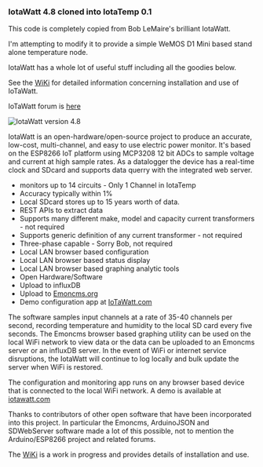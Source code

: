 ### IotaWatt 4.8 cloned into IotaTemp 0.1

This code is completely copied from Bob LeMaire's brilliant IotaWatt.

I'm attempting to modify it to provide a simple WeMOS D1 Mini based stand alone temperature node.

IotaWatt has a whole lot of useful stuff including all the goodies below.

See the [WiKi](https://github.com/boblemaire/IoTaWatt/wiki) for detailed information concerning installation and use of IoTaWatt. 

IoTaWatt forum is [here](https://community.iotawatt.com/)

![IotaWatt version 4.8](http://iotawatt.com/Images/IoTaWatt_new_case.JPG)

IotaWatt is an open-hardware/open-source project to produce an accurate, low-cost, multi-channel, and easy to use electric power monitor.  It's based on the ESP8266 IoT platform using MCP3208 12 bit ADCs to sample voltage and current at high sample rates. As a datalogger the device has a real-time clock and SDcard and supports data querry with the integrated web server.


* monitors up to 14 circuits  - Only 1 Channel in IotaTemp
* Accuracy typically within 1%  
* Local SDcard stores up to 15 years worth of data.
* REST APIs to extract data
* Supports many different make, model and capacity current transformers  - not required
* Supports generic definition of any current transformer  - not required
* Three-phase capable  - Sorry Bob, not required
* Local LAN browser based configuration  
* Local LAN browser based status display  
* Local LAN browser based graphing analytic tools  
* Open Hardware/Software 
* Upload to influxDB   
* Upload to [Emoncms.org](https://emoncms.org/)  
* Demo configuration app at [IoTaWatt.com](http://iotawatt.com)  

The software samples input channels at a rate of 35-40 channels per second, recording temperature and humidity to the local SD card every five seconds.  The Emoncms browser based graphing utility can be used on the local WiFi network to view data or the data can be uploaded to an Emoncms server or an influxDB server. In the event of WiFi or internet service disruptions, the IotaWatt will continue to log locally and bulk update the server when WiFi is restored.

The configuration and monitoring app runs on any browser based device that is connected to the local WiFi network. A demo is available at [iotawatt.com](http://iotawatt.com)

Thanks to contributors of other open software that have been incorporated into this project.  In particular the Emoncms, ArduinoJSON and SDWebServer software made a lot of this possible, not to mention the Arduino/ESP8266 project and related forums.

The [WiKi](https://github.com/boblemaire/IoTaWatt/wiki) is a work in progress and provides details of installation and use.
